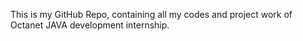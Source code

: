 This is my GitHub Repo,  containing all my codes and project work of Octanet JAVA development internship. 
